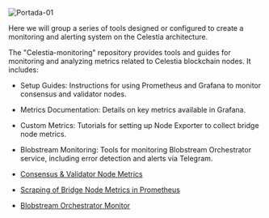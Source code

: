 ![Portada-01](https://github.com/Cumulo-pro/Celestia-monitoring/assets/2853158/d2ae76f1-7d33-429b-be4e-59f1b5c763f4)


Here we will group a series of tools designed or configured to create a monitoring and alerting system on the Celestia architecture.

The "Celestia-monitoring" repository provides tools and guides for monitoring and analyzing metrics related to Celestia blockchain nodes. It includes:

 - Setup Guides: Instructions for using Prometheus and Grafana to monitor consensus and validator nodes.
 - Metrics Documentation: Details on key metrics available in Grafana.
 - Custom Metrics: Tutorials for setting up Node Exporter to collect bridge node metrics.
 - Blobstream Monitoring: Tools for monitoring Blobstream Orchestrator service, including error detection and alerts via Telegram.

- [Consensus & Validator Node Metrics](https://github.com/Cumulo-pro/Celestia-monitoring/blob/main/grafana_consensus%20/README.md)
- [Scraping of Bridge Node Metrics in Prometheus](https://github.com/Cumulo-pro/Celestia-monitoring/blob/main/bridge-monitor/README.md)
- [Blobstream Orchestrator Monitor](https://github.com/Cumulo-pro/Celestia-monitoring/blob/main/blobstream-monitor/Readme.md)
